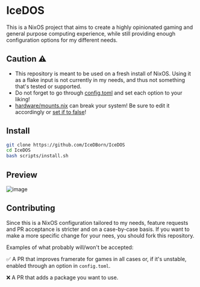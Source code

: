 # IceDOS

This is a NixOS project that aims to create a highly opinionated gaming and general purpose computing experience, while still providing enough configuration options for my different needs.

## Caution ⚠️

- This repository is meant to be used on a fresh install of NixOS. Using it as a flake input is not currently in my needs, and thus not something that's tested or supported.
- Do not forget to go through [config.toml](https://github.com/IceDBorn/IceDOS/blob/main/config.toml) and set each option to your liking!
- [hardware/mounts.nix](https://github.com/IceDBorn/IceDOS/blob/main/hardware/mounts.nix) can break your system! Be sure to edit it accordingly or [set if to false](https://github.com/IceDBorn/IceDOS/blob/087d7884d501f5660e8368ed349561c2d83ddf04/.nix#L310)!

## Install

```bash
git clone https://github.com/IceDBorn/IceDOS
cd IceDOS
bash scripts/install.sh
```

## Preview

![image](https://github.com/IceDBorn/IceDOS/assets/51162078/c1f2e730-a7d7-4b8d-abce-2757551ce196)

## Contributing

Since this is a NixOS configuration tailored to my needs, feature requests and PR acceptance is stricter and on a case-by-case basis. If you want to make a more specific change for your nees, you should fork this repository.

Examples of what probably will/won't be accepted:

✅ A PR that improves framerate for games in all cases or, if it's unstable, enabled through an option in `config.toml`.

❌ A PR that adds a package you want to use.
